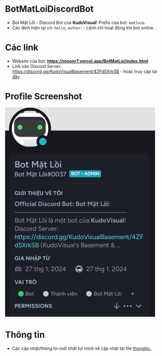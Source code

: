 # BotMatLoiDiscordBot
* Bot Mặt Lồi - Discord Bot của **KudoVisual**! Prefix của bot: `matloi&`.
* Các lệnh hiện tại có: `hello`, `author`. - Lệnh chỉ hoạt động khi bot online.
# Các link
* Website của bot: **https://moonr7.vercel.app/BotMatLoi/index.html**
* Link vào Discord Server: https://discord.gg/KudoVisualBasement/4ZFd5XrkSB - hoặc truy cập tại [đây](https://discord.gg/KudoVisualBasement/4ZFd5XrkSB)
# Profile Screenshot
![screenshot](screenshot.png)
# Thông tin
* Các cập nhật/thông tin mới nhất tụi mình sẽ cập nhật tại file [thongtin.](thongtin.txt).
